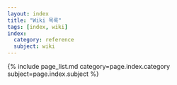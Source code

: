 ```yaml
---
layout: index
title: "Wiki 목록"
tags: [index, wiki]
index:
  category: reference
  subject: wiki
---
```


{% include page_list.md category=page.index.category subject=page.index.subject %}
